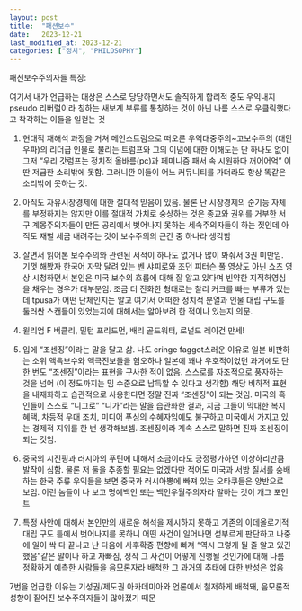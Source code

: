 ```yaml
---
layout: post
title:  "패션보수"
date:   2023-12-21
last_modified_at: 2023-12-21
categories: ["정치", "PHILOSOPHY"]
---
```


패션보수주의자들 특징:

여기서 내가 언급하는 대상은 스스로 당당하면서도 솔직하게 합리적 중도 우익내지 pseudo 리버럴이라 칭하는 새보계 부류를 통칭하는 것이 아닌 나름 스스로 우클릭했다고 착각하는 이들을 일컫는 것

1. 현대적 재해석 과정을 거쳐 메인스트림으로 떠오른 우익대중주의~고보수주의 (대안우파)의 리더급 인물로 불리는 트럼프와 그의 이념에 대한 이해도는 단 하나도 없이 그저 “우리 갓럼프는 정치적 올바름(pc)과 페미니즘 패서 속 시원하다 꺼어어억” 이딴 저급한 소리밖에 못함. 그러니깐 이들이 어느 커뮤니티를 가더라도 항상 똑같은 소리밖에 못하는 것.

2. 아직도 자유시장경제에 대한 절대적 믿음이 있음. 물론 난 시장경제의 순기능 자체를 부정하지는 않지만 이를 절대적 가치로 숭상하는 것은 종교와 권위를 거부한 서구 계몽주의자들이 만든 공리에서 벗어나지 못하는 세속주의자들이 하는 짓인데 아직도 재벌 세금 내려주는 것이 보수주의의 근간 중 하나라 생각함

3. 살면서 읽어본 보수주의와 관련된 서적이 하나도 없거나 많이 봐줘서 3권 미만임. 기껏 해봤자 한국어 자막 달려 있는 벤 샤피로와 조던 피터슨 풀 영상도 아닌 쇼츠 영상 시청하면서 본인은 미국 보수의 흐름에 대해 잘 알고 있다며 빈약한 지적허영심을 채우는 경우가 대부분임. 조금 더 진화한 형태로는 찰리 커크를 빠는 부류가 있는데 tpusa가 어떤 단체인지는 알고 여기서 어떠한 정치적 분열과 인물 대립 구도를 둘러싼 스캔들이 있었는지에 대해서는 알아보려 한 적이나 있는지 의문. 

4. 윌리엄 F 버클리, 밀턴 프리드먼, 배리 골드워터, 로널드 레이건 만세! 

5. 입에 “조센징”이라는 말을 달고 삶. 나도 cringe faggot스러운 이유로 일본 비판하는 소위 액윽보수와 액극진보들을 혐오하나 일본에 꽤나 우호적이었던 과거에도 단 한 번도 “조센징”이라는 표현을 구사한 적이 없음. 스스로를 자조적으로 풍자하는 것을 넘어 (이 정도까지는 밈 수준으로 납득할 수 있다고 생각함) 해당 비하적 표현을 내재화하고 습관적으로 사용한다면 정말 진짜 “조센징”이 되는 것임. 미국의 흑인들이 스스로 “니그로” “니가”라는 말을 습관화한 결과, 지금 그들이 막대한 복지 혜택, 차등적 우대 조치, 미디어 푸싱의 수혜자임에도 불구하고 미국에서 가지고 있는 경제적 지위를 한 번 생각해보셈. 조센징이라 계속 스스로 말하면 진짜 조센징이 되는 것임.

6. 중국의 시진핑과 러시아의 푸틴에 대해서 조금이라도 긍정평가하면 이상하리만큼 발작이 심함. 물론 저 둘을 추종할 필요는 없겠다만 적어도 미국과 서방 질서를 숭배하는 한국 주류 우익들을 보면 중국과 러시아뽕에 빠져 있는 오타쿠들은 양반으로 보임. 이런 놈들이 나 보고 명예백인 또는 백인우월주의자라 말하는 것이 개그 포인트

7. 특정 사안에 대해서 본인만의 새로운 해석을 제시하지 못하고 기존의 이데올로기적 대립 구도 틀에서 벗어나지를 못하니 어떤 사건이 일어나면 섣부르게 판단하고 나중에 일이 싹 다 끝나고 난 다음에 사후확증 편향에 빠져 “역시 그렇게 될 줄 알고 있긴 했음”같은 말이나 하고 자빠짐, 정작 그 사건이 어떻게 진행될 것인가에 대해 나름 정확하게 예측한 사람들을 음모론자라 배척한 그 과거의 추태에 대한 반성은 없음

7번을 언급한 이유는 기성권/제도권 아카데미아와 언론에서 철저하게 배척돼, 음모론적 성향이 짙어진 보수주의자들이 많아졌기 때문